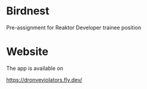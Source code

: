 # Birdnest
Pre-assignment for Reaktor Developer trainee position

# Website
The app is available on

https://dronveviolators.fly.dev/
